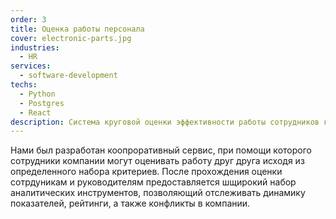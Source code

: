 ```yaml
---
order: 3
title: Оценка работы персонала
cover: electronic-parts.jpg
industries:
  - HR
services:
  - software-development
techs:
  - Python
  - Postgres
  - React 
description: Система круговой оценки эффективности работы сотрудников компании 
---
```

Нами был разработан коопроративный сервис, при помощи которого сотрудники компании могут оценивать работу друг друга
исходя из определенного набора критериев. После прохождения оценки сотрдуникам и руководителям предоставляется
шщирокий набор аналитических инструментов, позволяющий отслеживать динамику показателей, рейтинги, а также конфликты
в компании.